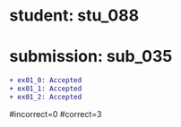 # student: stu_088
# submission: sub_035

```diff
+ ex01_0: Accepted
+ ex01_1: Accepted
+ ex01_2: Accepted
```
#incorrect=0
#correct=3
